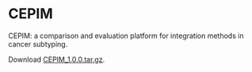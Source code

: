 # CEPIM

CEPIM: a comparison and evaluation platform for integration methods in cancer subtyping.

Download [CEPIM_1.0.0.tar.gz](https://github.com/GaoLabXDU/CEPIM/releases/download/v1.0.0/CEPIM_1.0.0.tar.gz). 
